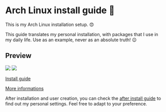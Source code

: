 # Arch Linux install guide 🐧
This is my Arch Linux installation setup. 😍

This guide translates my personal installation, with packages that I use in my daily life. Use as an example, never as an absolute truth! 😉

## Preview
![](https://raw.githubusercontent.com/gabrielscaranello/dotfiles/main/preview-1.png)
![](https://raw.githubusercontent.com/gabrielscaranello/dotfiles/main/preview-2.png)

[Install guide](install-guide.md)

[More informations](https://wiki.archlinux.org/title/Installation_guide_(Portugu%C3%AAs))

After installation and user creation, you can check the [after install guide](after-install.md) to find out my personal settings. Feel free to adapt to your preference.
